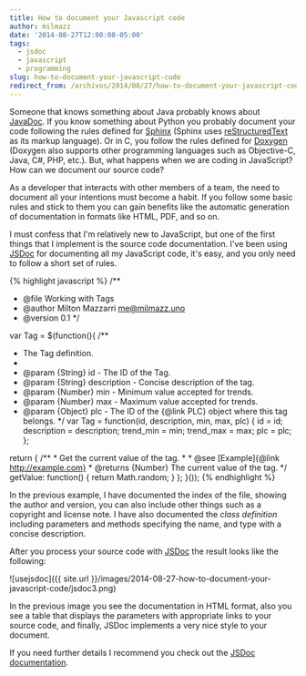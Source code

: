 ```yaml
---
title: How to document your Javascript code
author: milmazz
date: '2014-08-27T12:00:00-05:00'
tags:
  - jsdoc
  - javascript
  - programming
slug: how-to-document-your-javascript-code
redirect_from: /archivos/2014/08/27/how-to-document-your-javascript-code/
---
```


Someone that knows something about Java probably knows about [JavaDoc][]. If you
know something about Python you probably document your code following the rules
defined for [Sphinx][] (Sphinx uses [reStructuredText][] as its markup
language). Or in C, you follow the rules defined for [Doxygen][] (Doxygen also
supports other programming languages such as Objective-C, Java, C#, PHP, etc.).
But, what happens when we are coding in JavaScript? How can we document our
source code?

As a developer that interacts with other members of a team, the need to document
all your intentions must become a habit. If you follow some basic rules and
stick to them you can gain benefits like the automatic generation of
documentation in formats like HTML, PDF, and so on.

I must confess that I'm relatively new to JavaScript, but one of the first
things that I implement is the source code documentation. I've been using
[JSDoc][] for documenting all my JavaScript code, it's easy, and you only need
to follow a short set of rules.

{% highlight javascript %}
/**
 * @file Working with Tags
 * @author Milton Mazzarri <me@milmazz.uno>
 * @version 0.1
 */

var Tag = $(function(){
  /**
   * The Tag definition.
   *
   * @param {String} id - The ID of the Tag.
   * @param {String} description - Concise description of the tag.
   * @param {Number} min - Minimum value accepted for trends.
   * @param {Number} max - Maximum value accepted for trends.
   * @param {Object} plc - The ID of the {@link PLC} object where this tag belongs.
   */
  var Tag = function(id, description, min, max, plc) {
    id = id;
    description = description;
    trend_min = min;
    trend_max = max;
    plc = plc;
  };

  return {
    /**
     * Get the current value of the tag.
     *
     * @see [Example]{@link http://example.com}
     * @returns {Number} The current value of the tag.
     */
    getValue: function() {
      return Math.random;
    }
  };
 }());
 {% endhighlight %}

In the previous example, I have documented the index of the file, showing the
author and version, you can also include other things such as a copyright and
license note. I have also documented the *class definition* including parameters
and methods specifying the name, and type with a concise description.

After you process your source code with [JSDoc][] the result looks like the
following:

![usejsdoc]({{ site.url }}/images/2014-08-27-how-to-document-your-javascript-code/jsdoc3.png)

In the previous image you see the documentation in HTML format, also you see a
table that displays the parameters with appropriate links to your source code,
and finally, JSDoc implements a very nice style to your document.

If you need further details I recommend you check out the [JSDoc documentation].

[JSDoc documentation]: http://usejsdoc.org/index.html
[JSDoc]: http://usejsdoc.org/
[JavaDoc]: http://en.wikipedia.org/wiki/Javadoc
[Doxygen]: http://www.stack.nl/~dimitri/doxygen/
[Sphinx]: http://sphinx-doc.org
[reStructuredText]: http://docutils.sf.net/rst.html
